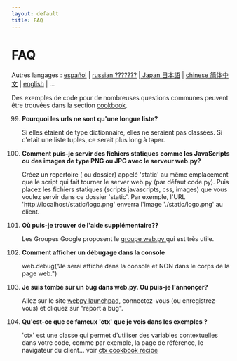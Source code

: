 ```yaml
---
layout: default
title: FAQ
---
```


# FAQ

Autres langages : [español](/faq/es) | [russian ???????](/faq/ru) |[ Japan 日本語](/faq/ja) | [chinese 简体中文](/faq/zh-cn) | [english](/faq) | ...


Des exemples de code pour de nombreuses questions communes peuvent être trouvées dans la section [cookbook](/cookbook/fr).
    
99. **Pourquoi les urls ne sont qu'une longue liste?**

    Si elles étaient de type dictionnaire, elles ne seraient pas classées. Si c'etait une liste tuples, ce serait plus long à taper.

99. **Comment puis-je servir des fichiers statiques comme les JavaScripts ou des images de type PNG ou JPG avec le serveur web.py?**

    Créez un repertoire ( ou dossier) appelé 'static' au même emplacement que le script qui fait tourner le server web.py (par défaut code.py). Puis placez les fichiers statiques (scripts javascripts, css, images) que vous voulez servir dans ce dossier 'static'. Par exemple, l'URL 'http://localhost/static/logo.png' enverra l'image './static/logo.png' au client.

99. **Où puis-je trouver de l'aide supplémentaire??**

    Les Groupes Google proposent le [groupe web.py ](http://groups.google.com/group/webpy) qui est très utile.

99. **Comment afficher un débugage dans la console**

	web.debug("Je serai affiché dans la console et NON dans le corps de la page web.")

99. **Je suis tombé sur un bug dans web.py. Ou puis-je l'annonçer?**

	Allez sur le site [webpy launchpad](https://launchpad.net/webpy), connectez-vous (ou enregistrez-vous) et cliquez sur "report a bug".

99. **Qu'est-ce que ce fameux 'ctx' que je vois dans les exemples ?**

	'ctx' est une classe qui permet d'utiliser des variables contextuelles dans votre code, comme par exemple, la page de référence, le navigateur du client... voir [ctx cookbook recipe](/cookbook/ctx)